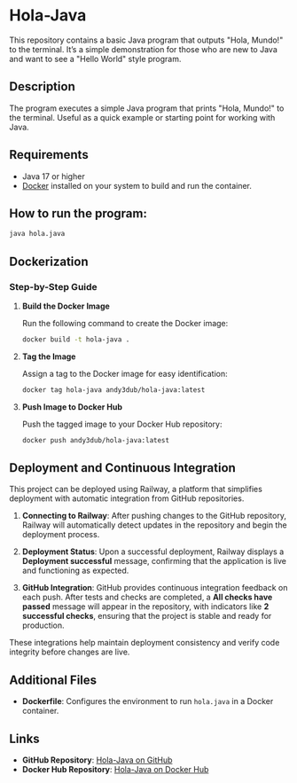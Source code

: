 # Hola-Java
This repository contains a basic Java program that outputs "Hola, Mundo!" to the terminal. It’s a simple demonstration for those who are new to Java and want to see a "Hello World" style program.

## Description 
The program executes a simple Java program that prints "Hola, Mundo!" to the terminal. Useful as a quick example or starting point for working with Java.

## Requirements 
- Java 17 or higher
- [Docker](https://docs.docker.com/get-started/get-docker/) installed on your system to build and run the container.

## How to run the program: 
```bash
java hola.java
```

## Dockerization 
### Step-by-Step Guide
1. **Build the Docker Image**

   Run the following command to create the Docker image:

   ```bash
   docker build -t hola-java .
   ```

2. **Tag the Image**

   Assign a tag to the Docker image for easy identification:

   ```bash
   docker tag hola-java andy3dub/hola-java:latest
   ```

3. **Push Image to Docker Hub**

   Push the tagged image to your Docker Hub repository:

   ```bash
   docker push andy3dub/hola-java:latest
   ```

## Deployment and Continuous Integration

This project can be deployed using Railway, a platform that simplifies deployment with automatic integration from GitHub repositories.

1. **Connecting to Railway**: 
   After pushing changes to the GitHub repository, Railway will automatically detect updates in the repository and begin the deployment process.

2. **Deployment Status**:
   Upon a successful deployment, Railway displays a **Deployment successful** message, confirming that the application is live and functioning as expected.

3. **GitHub Integration**:
   GitHub provides continuous integration feedback on each push. After tests and checks are completed, a **All checks have passed** message will appear in the repository, with indicators like **2 successful checks**, ensuring that the project is stable and ready for production.

These integrations help maintain deployment consistency and verify code integrity before changes are live.

## Additional Files
- **Dockerfile**: Configures the environment to run `hola.java` in a Docker container.

## Links 
- **GitHub Repository**: [Hola-Java on GitHub](https://github.com/jallangap/hola-java)
- **Docker Hub Repository**: [Hola-Java on Docker Hub](https://hub.docker.com/r/andy3dub/hola-java)
